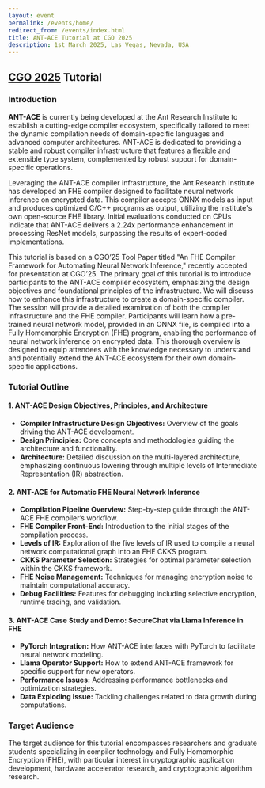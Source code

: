 ```yaml
---
layout: event
permalink: /events/home/
redirect_from: /events/index.html
title: ANT-ACE Tutorial at CGO 2025
description: 1st March 2025, Las Vegas, Nevada, USA
---
```


## [CGO 2025](https://2025.cgo.org/) Tutorial

### **Introduction**
**ANT-ACE** is currently being developed at the Ant Research Institute to establish a cutting-edge compiler ecosystem, specifically tailored to meet the dynamic compilation needs of domain-specific languages and advanced computer architectures. ANT-ACE is dedicated to providing a stable and robust compiler infrastructure that features a flexible and extensible type system, complemented by robust support for domain-specific operations.

Leveraging the ANT-ACE compiler infrastructure, the Ant Research Institute has developed an FHE compiler designed to facilitate neural network inference on encrypted data. This compiler accepts ONNX models as input and produces optimized C/C++ programs as output, utilizing the institute's own open-source FHE library. Initial evaluations conducted on CPUs indicate that ANT-ACE delivers a 2.24x performance enhancement in processing ResNet models, surpassing the results of expert-coded implementations.

This tutorial is based on a CGO’25 Tool Paper titled "An FHE Compiler Framework for Automating Neural Network Inference," recently accepted for presentation at CGO’25. The primary goal of this tutorial is to introduce participants to the ANT-ACE compiler ecosystem, emphasizing the design objectives and foundational principles of the infrastructure. We will discuss how to enhance this infrastructure to create a domain-specific compiler. The session will provide a detailed examination of both the compiler infrastructure and the FHE compiler. Participants will learn how a pre-trained neural network model, provided in an ONNX file, is compiled into a Fully Homomorphic Encryption (FHE) program, enabling the performance of neural network inference on encrypted data. This thorough overview is designed to equip attendees with the knowledge necessary to understand and potentially extend the ANT-ACE ecosystem for their own domain-specific applications.

### **Tutorial Outline**

#### **1.  ANT-ACE Design Objectives, Principles, and Architecture**
   - **Compiler Infrastructure Design Objectives:** Overview of the goals driving the ANT-ACE development.
   - **Design Principles:** Core concepts and methodologies guiding the architecture and functionality.
   - **Architecture:** Detailed discussion on the multi-layered architecture, emphasizing continuous lowering through multiple levels of Intermediate Representation (IR) abstraction.

#### **2.  ANT-ACE for Automatic FHE Neural Network Inference**
   - **Compilation Pipeline Overview:** Step-by-step guide through the ANT-ACE FHE compiler’s workflow.
   - **FHE Compiler Front-End:** Introduction to the initial stages of the compilation process.
   - **Levels of IR:** Exploration of the five levels of IR used to compile a neural network computational graph into an FHE CKKS program.
   - **CKKS Parameter Selection:** Strategies for optimal parameter selection within the CKKS framework.
   - **FHE Noise Management:** Techniques for managing encryption noise to maintain computational accuracy.
   - **Debug Facilities:** Features for debugging including selective encryption, runtime tracing, and validation.

#### **3.  ANT-ACE Case Study and Demo: SecureChat via Llama Inference in FHE**
   - **PyTorch Integration:** How ANT-ACE interfaces with PyTorch to facilitate neural network modeling.
   - **Llama Operator Support:** How to extend ANT-ACE framework for specific support for new operators.
   - **Performance Issues:** Addressing performance bottlenecks and optimization strategies.
   - **Data Exploding Issue:** Tackling challenges related to data growth during computations.

### **Target Audience**
The target audience for this tutorial encompasses researchers and graduate students specializing in compiler technology and Fully Homomorphic Encryption (FHE), with particular interest in cryptographic application development, hardware accelerator research, and cryptographic algorithm research.


